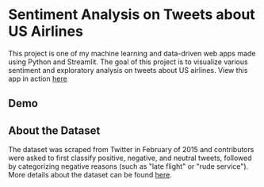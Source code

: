 # Sentiment Analysis on Tweets about US Airlines
This project is one of my machine learning and data-driven web apps made using Python and Streamlit. 
The goal of this project is to visualize various sentiment and exploratory analysis on tweets about US airlines.
 View this app in action [here](https://airline-sentiment.herokuapp.com)
 
## Demo
 
## About the Dataset
The dataset was scraped from Twitter in February of 2015 and contributors were asked to first classify positive, negative, and neutral tweets, 
followed by categorizing negative reasons (such as "late flight" or "rude service"). More details about the dataset can be found [here](https://www.kaggle.com/crowdflower/twitter-airline-sentiment).
